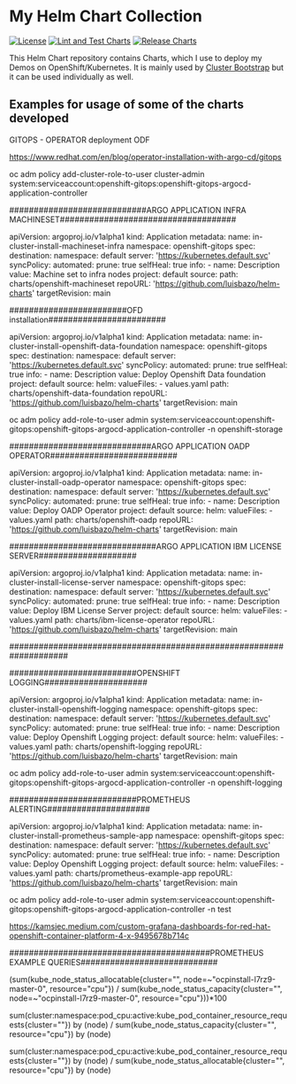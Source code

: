 # My Helm Chart Collection

[![License](https://img.shields.io/badge/License-Apache_2.0-blue.svg)](https://opensource.org/licenses/Apache-2.0)
[![Lint and Test Charts](https://github.com/tjungbauer/helm-charts/actions/workflows/lint_and_test_charts.yml/badge.svg)](https://github.com/tjungbauer/helm-charts/actions/workflows/lint_and_test_charts.yml)
[![Release Charts](https://github.com/tjungbauer/helm-charts/actions/workflows/release.yml/badge.svg)](https://github.com/tjungbauer/helm-charts/actions/workflows/release.yml)

This Helm Chart repository contains Charts, which I use to deploy my Demos on OpenShift/Kubernetes.
It is mainly used by [Cluster Bootstrap](https://github.com/tjungbauer/openshift-clusterconfig-gitops) but it can be used individually as well.

## Examples for usage of some of the charts developed

GITOPS - OPERATOR deployment ODF

https://www.redhat.com/en/blog/operator-installation-with-argo-cd/gitops

oc adm policy add-cluster-role-to-user cluster-admin system:serviceaccount:openshift-gitops:openshift-gitops-argocd-application-controller

############################ARGO APPLICATION INFRA MACHINESET####################################

apiVersion: argoproj.io/v1alpha1
kind: Application
metadata:
  name: in-cluster-install-machineset-infra
  namespace: openshift-gitops
spec:
  destination:
    namespace: default
    server: 'https://kubernetes.default.svc'
  syncPolicy:
    automated:
      prune: true
      selfHeal: true
  info:
    - name: Description
      value: Machine set to infra nodes
  project: default
  source:
    path: charts/openshift-machineset
    repoURL: 'https://github.com/luisbazo/helm-charts'
    targetRevision: main


########################OFD installation########################

apiVersion: argoproj.io/v1alpha1
kind: Application
metadata:
  name: in-cluster-install-openshift-data-foundation
  namespace: openshift-gitops
spec:
  destination:
    namespace: default
    server: 'https://kubernetes.default.svc'
  syncPolicy:
    automated:
      prune: true
      selfHeal: true
  info:
    - name: Description
      value: Deploy Openshift Data foundation
  project: default
  source:
    helm:
      valueFiles:
        - values.yaml
    path: charts/openshift-data-foundation
    repoURL: 'https://github.com/luisbazo/helm-charts'
    targetRevision: main

oc adm policy add-role-to-user admin system:serviceaccount:openshift-gitops:openshift-gitops-argocd-application-controller -n openshift-storage

#############################ARGO APPLICATION OADP OPERATOR##########################

apiVersion: argoproj.io/v1alpha1
kind: Application
metadata:
  name: in-cluster-install-oadp-operator
  namespace: openshift-gitops
spec:
  destination:
    namespace: default
    server: 'https://kubernetes.default.svc'
  syncPolicy:
    automated:
      prune: true
      selfHeal: true
  info:
    - name: Description
      value: Deploy OADP Operator
  project: default
  source:
    helm:
      valueFiles:
        - values.yaml
    path: charts/openshift-oadp
    repoURL: 'https://github.com/luisbazo/helm-charts'
    targetRevision: main



##############################ARGO APPLICATION IBM LICENSE SERVER####################

apiVersion: argoproj.io/v1alpha1
kind: Application
metadata:
  name: in-cluster-install-license-server
  namespace: openshift-gitops
spec:
  destination:
    namespace: default
    server: 'https://kubernetes.default.svc'
  syncPolicy:
    automated:
      prune: true
      selfHeal: true
  info:
    - name: Description
      value: Deploy IBM License Server
  project: default
  source:
    helm:
      valueFiles:
        - values.yaml
    path: charts/ibm-license-operator
    repoURL: 'https://github.com/luisbazo/helm-charts'
    targetRevision: main

####################################################################

##########################OPENSHIFT LOGGING#####################

apiVersion: argoproj.io/v1alpha1
kind: Application
metadata:
  name: in-cluster-install-openshift-logging
  namespace: openshift-gitops
spec:
  destination:
    namespace: default
    server: 'https://kubernetes.default.svc'
  syncPolicy:
    automated:
      prune: true
      selfHeal: true
  info:
    - name: Description
      value: Deploy Openshift Logging
  project: default
  source:
    helm:
      valueFiles:
        - values.yaml
    path: charts/openshift-logging
    repoURL: 'https://github.com/luisbazo/helm-charts'
    targetRevision: main

oc adm policy add-role-to-user admin system:serviceaccount:openshift-gitops:openshift-gitops-argocd-application-controller -n openshift-logging

##########################PROMETHEUS ALERTING#####################

apiVersion: argoproj.io/v1alpha1
kind: Application
metadata:
  name: in-cluster-install-prometheus-sample-app
  namespace: openshift-gitops
spec:
  destination:
    namespace: default
    server: 'https://kubernetes.default.svc'
  syncPolicy:
    automated:
      prune: true
      selfHeal: true
  info:
    - name: Description
      value: Deploy Openshift Logging
  project: default
  source:
    helm:
      valueFiles:
        - values.yaml
    path: charts/prometheus-example-app
    repoURL: 'https://github.com/luisbazo/helm-charts'
    targetRevision: main

oc adm policy add-role-to-user admin system:serviceaccount:openshift-gitops:openshift-gitops-argocd-application-controller -n test

https://kamsjec.medium.com/custom-grafana-dashboards-for-red-hat-openshift-container-platform-4-x-9495678b714c

#########################################PROMETHEUS EXAMPLE QUERIES############################


(sum(kube_node_status_allocatable{cluster="", node=~"ocpinstall-l7rz9-master-0", resource="cpu"}) / sum(kube_node_status_capacity{cluster="", node=~"ocpinstall-l7rz9-master-0", resource="cpu"}))*100


sum(cluster:namespace:pod_cpu:active:kube_pod_container_resource_requests{cluster=""}) by (node) / sum(kube_node_status_capacity{cluster="", resource="cpu"}) by (node)

sum(cluster:namespace:pod_cpu:active:kube_pod_container_resource_requests{cluster=""}) by (node) / sum(kube_node_status_allocatable{cluster="", resource="cpu"}) by (node)
